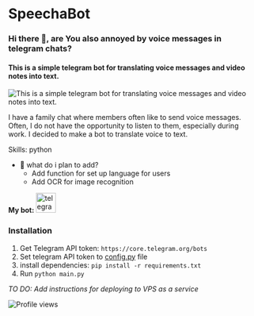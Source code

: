 # SpeechaBot
### Hi there 👋, are You also annoyed by voice messages in telegram chats?
#### This is a simple telegram bot for translating voice messages and video notes into text.
![This is a simple telegram bot for translating voice messages and video notes into text.](https://github.com/petrovps/SpeechaBot/blob/main/SpeechaBotDemo.gif)

I have a family chat where members often like to send voice messages. Often, I do not have the opportunity to listen to them, especially during work. I decided to make a bot to translate voice to text. 

Skills: python

- 🔭 what do i plan to add?
  -   Add function for set up language for users      
  -   Add OCR for image recognition 



**My bot:** [<img src='https://cdn.jsdelivr.net/npm/simple-icons@3.0.1/icons/telegram.svg' alt='telegram' height='40'>](https://t.me/SpeechaBot)  

### Installation
1. Get Telegram API token: `https://core.telegram.org/bots`
2. Set telegram API token to  [config.py](/SpeechaBot/config.py) file
3. install dependencies: `pip install -r requirements.txt`
4. Run `python main.py`

*TO DO: Add instructions for deploying to VPS as a service*

![Profile views](https://gpvc.arturio.dev/petrovps)  
